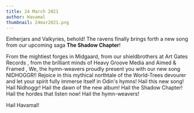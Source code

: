 ```yaml
---
title: 24 March 2021
author: Havamal
thumbnail: 24mar2021.png
---
```

Einherjars and Valkyries, behold! 
The ravens finally brings forth a new song from our upcoming saga **The Shadow Chapter**! 

From the mightiest forges in Midgaard, from our shieldbrothers at Art Gates Records , from the brilliant minds of Heavy Groove Media  and Aimed & Framed , We, the hymn-weavers proudly present you with our new song NIDHOGGR!! 
Rejoice in this mythical northtale of the World-Trees devourer and let your spirit fully immerse itself in Odin's hymns! 
Hail this new song! Hail Nidhoggr! Hail the dawn of the new album! Hail the Shadow Chapter! Hail the hordes that listen now! Hail the hymn-weavers! 

Hail Havamal!